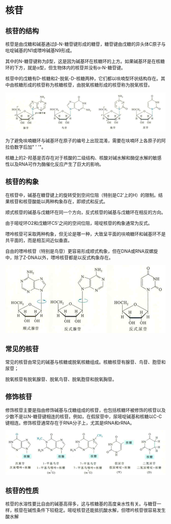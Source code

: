 # 核苷

## 核苷的结构

核苷是由戊糖和碱基通过β-N-糖苷键形成的糖苷，糖苷键由戊糖的异头体C原子与吡啶碱基的N1或嘌呤碱基N9形成。

其中的N-糖苷键称为β型，这是因为碱基环在核糖环的上方。如果碱基环是在核糖环的下方，就是α型，但生物体内的核苷并没有α-Ν-糖苷键。

核苷中的戊糖有D-核糖和2-脱氧-D-核糖两种，它们都以呋喃型环状结构存在。其中由核糖形成的核苷称为核糖核苷，由脱氧核糖形成的核苷称为脱氧核苷。

![](2.1.png)

为了避免呋喃糖环与碱基环在原子的编号上出现混淆，需要在呋喃环上各原子的阿拉伯数字后加" ' '"。

核糖上的2-羟基是否存在对于核酸的二级结构、核酸对碱水解和酶促水解的敏感性以及RNA可作为酶催化反应产生了巨大的影响。

## 核苷的构象

在核苷中，碱基在糖苷键上的旋转受到空间位阻（特别是C2’上的H）的限制。结果核苷和核苷酸能以两种构象存在，即顺式和反式。

顺式核苷的碱基与戊糖环在同一个方向，反式核苷的碱基与戊糖环在相反的方向。

由于嘧啶环O2和戊糖环C5'之间的空间位阻，嘧啶核苷的构象通常为反式。

嘌呤核苷可采取两种构象，但无论是哪一种，大致呈平面的呋喃糖环和碱基环不是共平面的，而是相互间近似垂直。

自由的嘌呤核苷（特别是鸟苷）更容易形成顺式构象，但在DNA或RNA双螺旋中，除了Z-DNA以外，嘌呤核苷都是以反式构象存在。

![](2.2.png)

## 常见的核苷

常见的核苷由常见的碱基与核糖或脱氧核糖组成。核糖核苷有腺苷、鸟苷、胞苷和尿苷；

脱氧核苷有脱氧腺苷、脱氧鸟苷、脱氧胞苷和脱氧胸苷。

## 修饰核苷

修饰核苷主要是指由修饰碱基与戊糖组成的核苷，也包括核糖环被修饰的核苷以及少数不是以N-糖苷键相连的核苷。例如，在假尿苷中，尿嘧啶碱基和核糖以C-C键相连。修饰核苷通常存在于RNA分子上，尤其是tRNA和rRNA。

![](2.3.png)

## 核苷的性质

核苷的水溶性要比自由的碱基高得多，这与核糖基的高度亲水性有关。与糖苷一样，核苷在碱性条件下较稳定。嘧啶核苷还能抵抗酸水解，但嘌吟核苷很容易发生酸水解